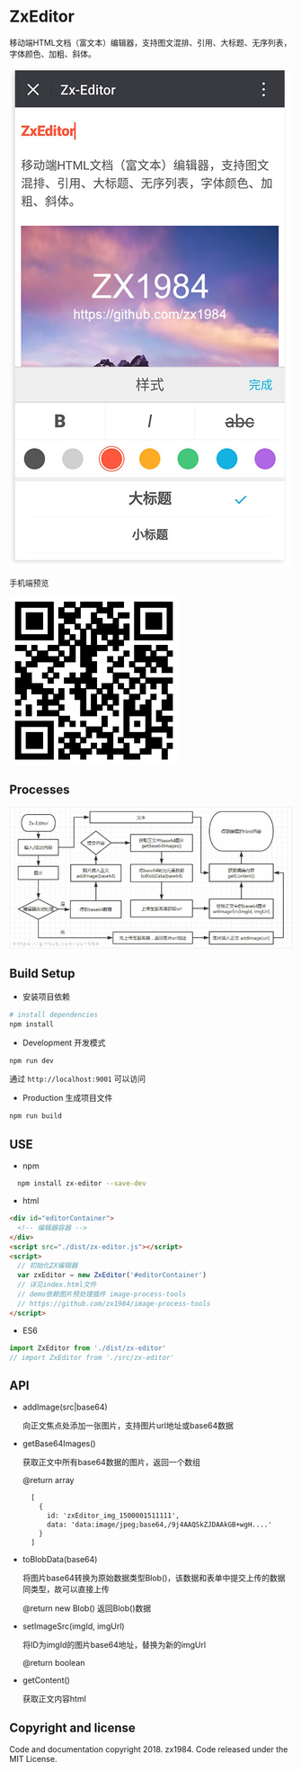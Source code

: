 # ZxEditor

移动端HTML文档（富文本）编辑器，支持图文混排、引用、大标题、无序列表，字体颜色、加粗、斜体。

![ZxEditor](resource/preview.jpg)

手机端预览

![ZxEditor](resource/qrcode.png)

## Processes

![ZxEditor](resource/processes.png)

## Build Setup

* 安装项目依赖

``` bash
# install dependencies
npm install
```

* Development 开发模式

``` bash
npm run dev
```

  通过 `http://localhost:9001` 可以访问

* Production 生成项目文件

``` bash
npm run build
```

## USE

* npm

```bash
  npm install zx-editor --save-dev
```

* html

```html
<div id="editorContainer">
  <!-- 编辑器容器 -->
</div>
<script src="./dist/zx-editor.js"></script>
<script>
  // 初始化ZX编辑器
  var zxEditor = new ZxEditor('#editorContainer')
  // 详见index.html文件
  // demo依赖图片预处理插件 image-process-tools
  // https://github.com/zx1984/image-process-tools
</script>
```

* ES6

```javascript
import ZxEditor from './dist/zx-editor'
// import ZxEditor from './src/zx-editor'
```

## API

* addImage(src|base64)

  向正文焦点处添加一张图片，支持图片url地址或base64数据

* getBase64Images()

  获取正文中所有base64数据的图片，返回一个数组

  @return array

  ```
    [
      {
        id: 'zxEditor_img_1500001511111',
        data: 'data:image/jpeg;base64,/9j4AAQSkZJDAAkGB+wgH....'
      }
    ]
  ```

* toBlobData(base64)

  将图片base64转换为原始数据类型Blob()，该数据和表单中提交上传的数据同类型，故可以直接上传

  @return new Blob() 返回Blob()数据

* setImageSrc(imgId, imgUrl)

  将ID为imgId的图片base64地址，替换为新的imgUrl

  @return boolean

* getContent()

  获取正文内容html

## Copyright and license

Code and documentation copyright 2018. zx1984. Code released under the MIT License.




